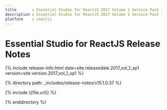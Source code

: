 ```yaml
---
title 		: Essential Studio for ReactJS 2017 Volume 1 Service Pack 1 Release Notes
description : Essential Studio for ReactJS 2017 Volume 1 Service Pack 1 Release Notes
platform 	: reactjs
---
```


# Essential Studio for ReactJS Release Notes

{% include release-info.html date=site.releasedate.2017_vol_1_sp1 version=site.version.2017_vol_1_sp1 %} 

{% directory path: _includes/release-notes/v15.1.0.37 %}

{% include {{file.url}} %}

{% enddirectory %}